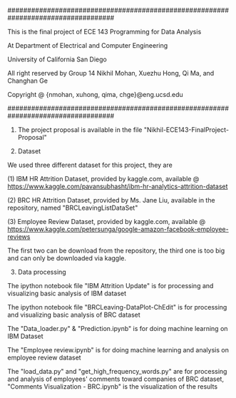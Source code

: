 ###################################################################################

This is the final project of ECE 143 Programming for Data Analysis

At Department of Electrical and Computer Engineering

University of California San Diego

All right reserved by Group 14 Nikhil Mohan, Xuezhu Hong, Qi Ma, and Changhan Ge

Copyright @ {nmohan, xuhong, qima, chge}@eng.ucsd.edu

###################################################################################

1. The project proposal is available in the file "Nikhil-ECE143-FinalProject-Proposal"

2. Dataset

We used three different dataset for this project, they are

(1) IBM HR Attrition Dataset, provided by kaggle.com, available @ https://www.kaggle.com/pavansubhasht/ibm-hr-analytics-attrition-dataset 

(2) BRC HR Attrition Dataset, provided by Ms. Jane Liu, available in the repository, named "BRCLeavingListDataSet"

(3) Employee Review Dataset, provided by kaggle.com, available @ https://www.kaggle.com/petersunga/google-amazon-facebook-employee-reviews 

The first two can be download from the repository, the third one is too big and can only be downloaded via kaggle.

3. Data processing

The ipython notebook file "IBM Attrition Update" is for processing and visualizing basic analysis of IBM dataset

The ipython notebook file "BRCLeaving-DataPlot-ChEdit" is for processing and visualizing basic analysis of BRC dataset

The "Data_loader.py" & "Prediction.ipynb" is for doing machine learning on IBM Dataset

The "Employee review.ipynb" is for doing machine learning and analysis on employee review dataset

The "load_data.py" and "get_high_frequency_words.py" are for processing and analysis of employees' comments toward companies of BRC dataset, "Comments Visualization - BRC.ipynb" is the visualization of the results
